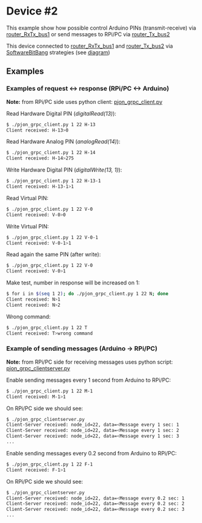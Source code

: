 # Device #2

This example show how possible control Arduino PINs (transmit-receive) via [router_RxTx_bus1](../router_RxTx_bus1) or send messages to RPi/PC via [router_Tx_bus2](../router_Tx_bus2)

This device connected to [router_RxTx_bus1](../router_RxTx_bus1) and [router_Tx_bus2](../router_Tx_bus2) via [SoftwareBitBang](https://github.com/gioblu/PJON/tree/master/src/strategies/SoftwareBitBang) strategies (see [diagram](../images/PJON-gRPC_two_routers.jpg))

## Examples

### Examples of request <-> response (RPi/PC <-> Arduino)

**Note:** from RPi/PC side uses python client: [pjon_grpc_client.py](../../../clients/python/pjon_grpc_client.py)

Read Hardware Digital PIN (_digitalRead(13)_):

```bash
$ ./pjon_grpc_client.py 1 22 H-13
Client received: H-13>0
```

Read Hardware Analog PIN (_analogRead(14)_):

```bash
$ ./pjon_grpc_client.py 1 22 H-14
Client received: H-14>275
```

Write Hardware Digital PIN (_digitalWrite(13, 1)_):

```bash
$ ./pjon_grpc_client.py 1 22 H-13-1
Client received: H-13-1>1
```

Read Virtual PIN:

```bash
$ ./pjon_grpc_client.py 1 22 V-0
Client received: V-0>0
```

Write Virtual PIN:

```bash
$ ./pjon_grpc_client.py 1 22 V-0-1
Client received: V-0-1>1
```

Read again the same PIN (after write):

```bash
$ ./pjon_grpc_client.py 1 22 V-0
Client received: V-0>1
```

Make test, number in response will be increased on 1:

```bash
$ for i in $(seq 1 2); do ./pjon_grpc_client.py 1 22 N; done
Client received: N>1
Client received: N>2
```

Wrong command:

```bash
$ ./pjon_grpc_client.py 1 22 T
Client received: T>wrong command
```

### Example of sending messages (Arduino -> RPi/PC)

**Note:** from RPi/PC side for receiving messages uses python script: [pjon_grpc_clientserver.py](../../../clients/python/pjon_grpc_clientserver.py)

Enable sending messages every 1 second from Arduino to RPi/PC:

```bash
$ ./pjon_grpc_client.py 1 22 M-1
Client received: M-1>1
```

On RPi/PC side we should see:

```bash
$ ./pjon_grpc_clientserver.py
Client-Server received: node_id=22, data=<Message every 1 sec: 1
Client-Server received: node_id=22, data=<Message every 1 sec: 2
Client-Server received: node_id=22, data=<Message every 1 sec: 3
...
```

Enable sending messages every 0.2 second from Arduino to RPi/PC:

```bash
$ ./pjon_grpc_client.py 1 22 F-1
Client received: F-1>1
```

On RPi/PC side we should see:

```bash
$ ./pjon_grpc_clientserver.py
Client-Server received: node_id=22, data=<Message every 0.2 sec: 1
Client-Server received: node_id=22, data=<Message every 0.2 sec: 2
Client-Server received: node_id=22, data=<Message every 0.2 sec: 3
...
```
